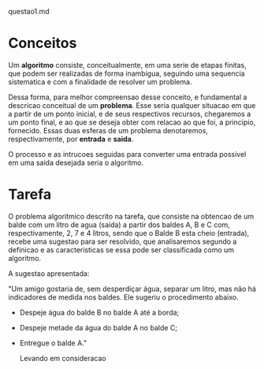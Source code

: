 questao1.md
# Conceitos
   
   Um **algoritmo** consiste, conceitualmente, em uma serie de etapas finitas, que podem ser realizadas de forma inambigua, seguindo uma sequencia sistematica e com a finalidade de resolver um problema. 
   
   Dessa forma, para melhor compreensao desse conceito, e fundamental a descricao conceitual de um **problema**. Esse seria qualquer situacao em que a partir de um ponto inicial, e de seus respectivos recursos, chegaremos a um ponto final, e ao que se deseja obter com relacao ao que foi, a principio, fornecido. Essas duas esferas de um problema denotaremos, respectivamente, por **entrada** e **saida**.
   
   O processo e as intrucoes seguidas para converter uma entrada possivel em uma saida desejada seria o algoritmo.
    
# Tarefa 
   
   O problema algoritmico descrito na tarefa, que consiste na obtencao de um balde com um litro de agua (saida) a partir dos baldes A, B e C com, respectivamente, 2, 7 e 4 litros, sendo que o Balde B esta cheio (entrada), recebe uma sugestao para ser resolvido, que analisaremos segundo a definicao e as caracteristicas se essa pode ser classificada como um algoritmo.
   
   A sugestao apresentada:
   
   "Um amigo gostaria de, sem desperdiçar água, separar um litro, mas não há indicadores de medida nos baldes. Ele sugeriu o procedimento abaixo.
   
* Despeje água do balde B no balde A até a borda;
* Despeje metade da água do balde A no balde C;
* Entregue o balde A."

   Levando em consideracao 
